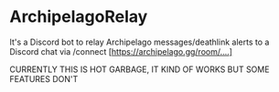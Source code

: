 # ArchipelagoRelay
 
It's a Discord bot to relay Archipelago messages/deathlink alerts to a Discord chat via /connect [https://archipelago.gg/room/....]

CURRENTLY THIS IS HOT GARBAGE, IT KIND OF WORKS BUT SOME FEATURES DON'T
